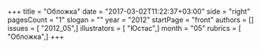 +++
title = "Обложка"
date = "2017-03-02T11:22:37+03:00"
side = "right"
pagesCount = "1"
slogan = ""
year = "2012"
startPage = "front"
authors = []
issues = [ "2012_05",]
illustrators = [ "Юстас",]
month = "05"
rubrics = [ "Обложка",]
+++
